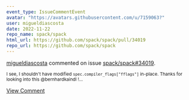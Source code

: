 ```yaml
---
event_type: IssueCommentEvent
avatar: "https://avatars.githubusercontent.com/u/7159063?"
user: migueldiascosta
date: 2022-11-22
repo_name: spack/spack
html_url: https://github.com/spack/spack/pull/34019
repo_url: https://github.com/spack/spack
---
```


<a href='https://github.com/migueldiascosta' target='_blank'>migueldiascosta</a> commented on issue <a href='https://github.com/spack/spack/pull/34019' target='_blank'>spack/spack#34019</a>.

<small>I see, I shouldn't have modified `spec.compiler_flags["fflags"]` in-place. Thanks for looking into this @bernhardkaindl !...</small>

<a href='https://github.com/spack/spack/pull/34019' target='_blank'>View Comment</a>